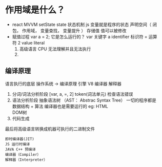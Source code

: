 #   作用域是什么？

-   react MVVM setState state 状态机制
     js 变量就是程序的状态  声明空间（ 闭包， 作用域， 变量查找， 变量提升 ）  存储值
     值可以被修改
-   赋值过程
    var a = 2; 它是怎么运行的？
    var 关键字 a identifier 标识符 = 运算符 2 value literal
    1.  高级语言 CPU 无法理解并且无法执行
    2.  
## 编译原理
语言执行的底层
操作系统 -> 编译原理
引擎  V8 编译器 解释器
1.  分词/词法分析阶段 [var, a, =, 2]
    token(词法单元) 检查语法错误
2.  语法分析阶段
    抽象语法树 （AST： Abstrac Syntax Tree）
    一切的程序都是 数据结构 + 算法
    编译器也是需要运行的
    eg: HTML <div></div> DOM树
3.  代码生成

最后将高级语言转换成机器可执行的二进制文件

    即时编译器(JIT)
    JS 运行时编译 
    JAVA C++ 预编译
    编译器（Compiler）
    解释器（Interpreter）
